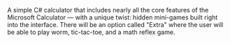 A simple C# calculator that includes nearly all the core features of the Microsoft Calculator — with a unique twist: hidden mini-games built right into the interface.
There will be an option called "Extra" where the user will be able to play worm, tic-tac-toe, and a math reflex game.
